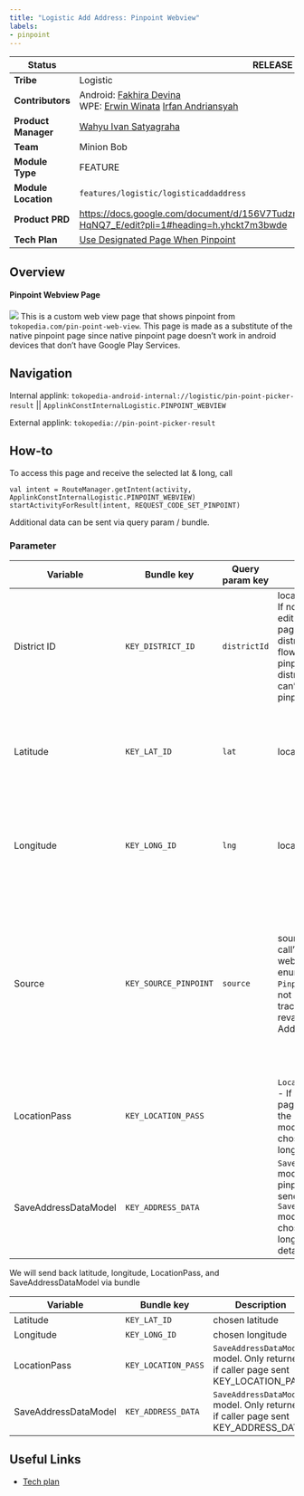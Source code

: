 ```yaml
---
title: "Logistic Add Address: Pinpoint Webview"
labels:
- pinpoint
---
```


<!--left header table-->
| **Status**          | <!--start status:GREEN-->RELEASE<!--end status-->                                                                                                                                                                                                                                                                                     |
|---------------------|---------------------------------------------------------------------------------------------------------------------------------------------------------------------------------------------------------------------------------------------------------------------------------------------------------------------------------------|
| **Tribe**           | Logistic                                                                                                                                                                                                                                                                                                                              |
| **Contributors**    | Android: [Fakhira Devina](https://tokopedia.atlassian.net/wiki/people/61077e53b704b40068e80a8e?ref=confluence)<br/>WPE: [Erwin Winata](https://tokopedia.atlassian.net/wiki/people/603c7cd31c44230072df325b?ref=confluence) [Irfan Andriansyah](https://tokopedia.atlassian.net/wiki/people/619ade053618cd006f62806f?ref=confluence)  |
| **Product Manager** | [Wahyu Ivan Satyagraha](https://tokopedia.atlassian.net/wiki/people/61ad4312c15977006a17ce75?ref=confluence)                                                                                                                                                                                                                          |
| **Team**            | Minion Bob                                                                                                                                                                                                                                                                                                                            |
| **Module Type**     | <!--start status:YELLOW-->FEATURE<!--end status-->                                                                                                                                                                                                                                                                                    |
| **Module Location** | `features/logistic/logisticaddaddress`                                                                                                                                                                                                                                                                                                |
| **Product PRD**     | <https://docs.google.com/document/d/156V7TudzmolCvwQ8MQGoWOTDaHuHGSHxRVu-HqNQ7_E/edit?pli=1#heading=h.yhckt7m3bwde>                                                                                                                                                                                                                   |
| **Tech Plan**       | [Use Designated Page When Pinpoint](https://tokopedia.atlassian.net/wiki/spaces/PA/pages/2089192790/Use+Designated+Page+When+Pinpoint)                                                                                                                                                                                                |

<!--toc-->

## Overview

#### Pinpoint Webview Page

![](https://docs-android.tokopedia.net/images/docs/logisticaddaddress/pinpointwebview/pinpoint_webview.png)
This is a custom web view page that shows pinpoint from `tokopedia.com/pin-point-web-view`. This page is made as a substitute of the native pinpoint page since native pinpoint page doesn’t work in android devices that don’t have Google Play Services.

## Navigation

Internal applink: `tokopedia-android-internal://logistic/pin-point-picker-result` || `ApplinkConstInternalLogistic.PINPOINT_WEBVIEW`

External applink: `tokopedia://pin-point-picker-result`

## How-to

To access this page and receive the selected lat & long, call



```
val intent = RouteManager.getIntent(activity, ApplinkConstInternalLogistic.PINPOINT_WEBVIEW)
startActivityForResult(intent, REQUEST_CODE_SET_PINPOINT)
```

Additional data can be sent via query param / bundle.

### Parameter



| **Variable** | **Bundle key** | **Query param key** | **Description** | **Mandatory** | **Example** |
| --- | --- | --- | --- | --- | --- |
| District ID | `KEY_DISTRICT_ID` | `districtId` | location’s district id.- If not null and not in edit address flow, page will apply the district validation flow (if user drag pinpoint outside the district, then they can’t select the pinpoint)<br/> | This is mandatory if you don’t send latitude and longitude. Otherwise, this is optional |  |
| Latitude | `KEY_LAT_ID` | `lat` | location’s latitude | This is mandatory if you don’t send district id. Otherwise, this is optional |  |
| Longitude | `KEY_LONG_ID` | `lng` | location longitude | This is mandatory if you don’t send district id. Otherwise, this is optional |  |
| Source | `KEY_SOURCE_PINPOINT` | `source` | source page that call’s the pinpoint webview page. Use enum `PinpointSource`. - If not null, will trigger tracker for ANA revamp / Edit Address revamp | N | - `address-editor` for edit address<br/>- `add-address-positive` for ana positive flow<br/>- `add-address-negative` for ana negative flow<br/> |
| LocationPass | `KEY_LOCATION_PASS` |  | `LocationPass` model. - If not null, pinpoint page will send back the `LocationPass` model with the chosen latitude and longitude | N |  |
| SaveAddressDataModel | `KEY_ADDRESS_DATA` |  | `SaveAddressDataModel` model. - If not null, pinpoint page will send back the `SaveAddressDataModel` model with the chosen latitude and longitude and all detail address. | N |  |

We will send back latitude, longitude, LocationPass, and SaveAddressDataModel via bundle



| **Variable** | **Bundle key** | **Description** |
| --- | --- | --- |
| Latitude | `KEY_LAT_ID` | chosen latitude |
| Longitude | `KEY_LONG_ID` | chosen longitude |
| LocationPass | `KEY_LOCATION_PASS` | `SaveAddressDataModel` model. Only returned if caller page sent KEY\_LOCATION\_PASS |
| SaveAddressDataModel | `KEY_ADDRESS_DATA` | `SaveAddressDataModel` model. Only returned if caller page sent KEY\_ADDRESS\_DATA  |

## Useful Links

- [Tech plan](https://tokopedia.atlassian.net/wiki/spaces/PA/pages/2089192790/Use+Designated+Page+When+Pinpoint)